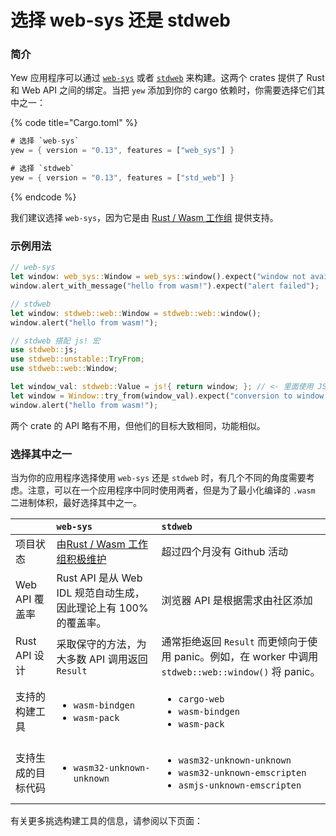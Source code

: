 # 选择 web-sys 还是 stdweb

### 简介

Yew 应用程序可以通过 [`web-sys`](https://docs.rs/web-sys) 或者 [`stdweb`](https://docs.rs/stdweb) 来构建。这两个 crates 提供了 Rust 和 Web API 之间的绑定。当把 `yew` 添加到你的 cargo 依赖时，你需要选择它们其中之一：

{% code title="Cargo.toml" %}
```rust
# 选择 `web-sys`
yew = { version = "0.13", features = ["web_sys"] }

# 选择 `stdweb`
yew = { version = "0.13", features = ["std_web"] }
```
{% endcode %}

我们建议选择 `web-sys`，因为它是由 [Rust / Wasm 工作组](https://rustwasm.github.io/) 提供支持。

### 示例用法

```rust
// web-sys
let window: web_sys::Window = web_sys::window().expect("window not available");
window.alert_with_message("hello from wasm!").expect("alert failed");

// stdweb
let window: stdweb::web::Window = stdweb::web::window();
window.alert("hello from wasm!");

// stdweb 搭配 js! 宏
use stdweb::js;
use stdweb::unstable::TryFrom;
use stdweb::web::Window;

let window_val: stdweb::Value = js!{ return window; }; // <- 里面使用 JS 语法
let window = Window::try_from(window_val).expect("conversion to window failed");
window.alert("hello from wasm!");
```

两个 crate 的 API 略有不用，但他们的目标大致相同，功能相似。

### 选择其中之一

当为你的应用程序选择使用 `web-sys` 还是 `stdweb` 时，有几个不同的角度需要考虑。注意，可以在一个应用程序中同时使用两者，但是为了最小化编译的 `.wasm` 二进制体积，最好选择其中之一。


<table>
  <thead>
    <tr>
      <th style="text-align:left"></th>
      <th style="text-align:left"><code>web-sys</code>
      </th>
      <th style="text-align:left"><code>stdweb</code>
      </th>
    </tr>
  </thead>
  <tbody>
    <tr>
      <td style="text-align:left">项目状态</td>
      <td style="text-align:left">由<a href="https://rustwasm.github.io/">Rust / Wasm 工作组积极维护</a>
      </td>
      <td style="text-align:left">超过四个月没有 Github 活动</td>
    </tr>
    <tr>
      <td style="text-align:left">Web API 覆盖率</td>
      <td style="text-align:left">Rust API 是从 Web IDL 规范自动生成，因此理论上有 100% 的覆盖率。</td>
      <td style="text-align:left">浏览器 API 是根据需求由社区添加</td>
    </tr>
    <tr>
      <td style="text-align:left">Rust API 设计</td>
      <td style="text-align:left">采取保守的方法，为大多数 API 调用返回 <code>Result</code></td>
      <td style="text-align:left">通常拒绝返回 <code>Result</code> 而更倾向于使用 panic。例如，在 worker 中调用 <code>stdweb::web::window()</code> 将 panic。</td>
    </tr>
    <tr>
      <td style="text-align:left">支持的构建工具</td>
      <td style="text-align:left">
        <ul>
          <li><code>wasm-bindgen</code>
          </li>
          <li><code>wasm-pack</code>
          </li>
        </ul>
      </td>
      <td style="text-align:left">
        <ul>
          <li><code>cargo-web</code>
          </li>
          <li><code>wasm-bindgen</code>
          </li>
          <li><code>wasm-pack</code>
          </li>
        </ul>
      </td>
    </tr>
    <tr>
      <td style="text-align:left">支持生成的目标代码</td>
      <td style="text-align:left">
        <ul>
          <li><code>wasm32-unknown-unknown</code>
          </li>
        </ul>
      </td>
      <td style="text-align:left">
        <ul>
          <li><code>wasm32-unknown-unknown</code>
          </li>
          <li><code>wasm32-unknown-emscripten</code>
          </li>
          <li><code>asmjs-unknown-emscripten</code>
          </li>
        </ul>
      </td>
    </tr>
  </tbody>
</table>

有关更多挑选构建工具的信息，请参阅以下页面：
